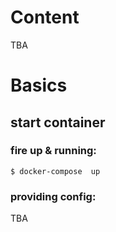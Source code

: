 

# Content

TBA




# Basics


## start container

### fire up & running:
```
$ docker-compose  up
```

### providing config:

TBA


